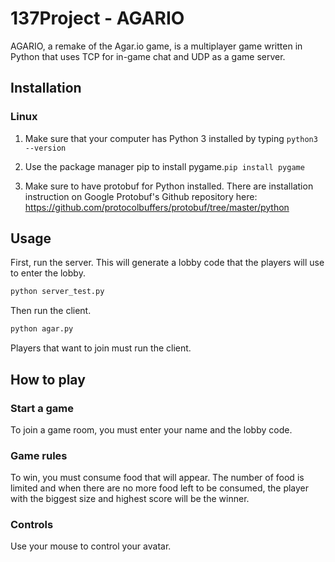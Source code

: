 # 137Project - AGARIO

AGARIO, a remake of the Agar.io game, is a multiplayer game written in Python that uses TCP for in-game chat and UDP as a game server.

## Installation
### Linux
1. Make sure that your computer has Python 3 installed by typing ```python3 --version```

2. Use the package manager pip to install pygame.```pip install pygame```
3. Make sure to have protobuf for Python installed. There are installation instruction on Google Protobuf's Github repository here: https://github.com/protocolbuffers/protobuf/tree/master/python

## Usage
First, run the server. This will generate a lobby code that the players will use to enter the lobby.
```bash
python server_test.py
```
Then run the client.
```bash
python agar.py
```
Players that want to join must run the client.

## How to play
### Start a game
To join a game room, you must enter your name and the lobby code.
### Game rules
To win, you must consume food that will appear. The number of food is limited and when there are no more food left to be consumed, the player with the biggest size and highest score will be the winner.
### Controls
Use your mouse to control your avatar.
